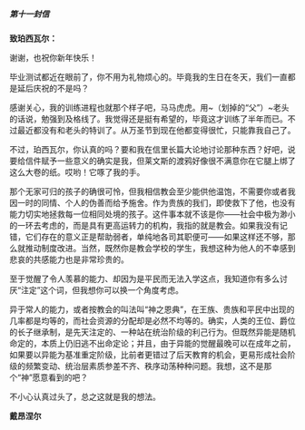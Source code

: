 ##### 第十一封信

**致珀西瓦尔：**

谢谢，也祝你新年快乐！

毕业测试都近在眼前了，你不用为礼物烦心的。毕竟我的生日在冬天，我们一直都是延后庆祝的不是吗？

感谢关心，我的训练进程也就那个样子吧，马马虎虎。用~（划掉的“父”）~老头的话说，勉强到及格线了。我觉得还是挺有希望的，毕竟这才训练了半年而已。不过最近都没有和老头的特训了。从万圣节到现在他都变得很忙，只能靠我自己了。

不过，珀西瓦尔，你认真的吗？要和我在信里长篇大论地讨论那种东西？好吧，说要给信件赋予一些意义的确实是我，但莱文斯的渡鸦好像很不满意你在它腿上绑了这么大卷的纸。哎哟！它啄了我的手。

那个无家可归的孩子的确很可怜，但我相信教会至少能供他温饱，不需要你或者我因一时的同情、个人的伪善而给予施舍。作为贵族的我们，即使救下了他，也没有能力切实地拯救每一位相同处境的孩子。这件事本就不该是你——社会中极为渺小的一环去考虑的，而是具有更高运转力的机构，我指的就是教会。如果我没有记错，它们存在的意义正是帮助弱者，单纯地各司其职便可——如果这样还不够，那么就推动制度改进。当然，既然你是教会学校的学生，我想这种为他人的不幸感到悲哀的共感能力也是非常珍贵的。

至于觉醒了令人羡慕的能力、却因为是平民而无法入学这点，我知道你有多么讨厌“注定”这个词，但我想你可以换一个角度考虑。

异于常人的能力，或者按教会的叫法叫“神之恩典”，在王族、贵族和平民中出现的几率都是均等的，而社会资源的分配却是必然不均等的。确实，人类的王位、爵位的长子继承制，是先天注定的、一种站在统治阶级的利己行为。但既然异能是随机命定的，本质上仍旧逃不出命定论；并且，由于异能的觉醒最晚可以在成年之前，如果要以异能为基准重定阶级，比前者更错过了后天教育的机会，更易形成社会阶级的频繁变动、统治层素质参差不齐、秩序动荡种种问题。我想，这不是那个“神”愿意看到的吧？

不小心认真过头了，总之这就是我的想法。

**戴昂涅尔**